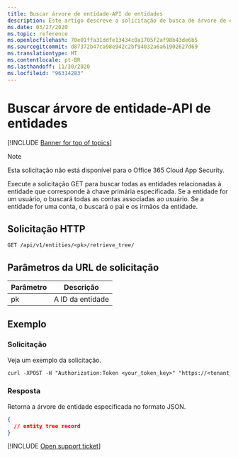```yaml
---
title: Buscar árvore de entidade-API de entidades
description: Este artigo descreve a solicitação de busca de árvore de entidade na API de entidades do Cloud App Security.
ms.date: 03/27/2020
ms.topic: reference
ms.openlocfilehash: 70e01ffa31ddfe13434c0a1705f2af98b43de6b5
ms.sourcegitcommit: d87372b47ca98e942c2bf94032a6a61902627d69
ms.translationtype: MT
ms.contentlocale: pt-BR
ms.lasthandoff: 11/30/2020
ms.locfileid: "96314283"
---
```

# <a name="fetch-entity-tree---entities-api"></a>Buscar árvore de entidade-API de entidades

[!INCLUDE [Banner for top of topics](includes/banner.md)]

> [!NOTE]
> Esta solicitação não está disponível para o Office 365 Cloud App Security.

Execute a solicitação GET para buscar todas as entidades relacionadas à entidade que corresponde à chave primária especificada. Se a entidade for um usuário, o buscará todas as contas associadas ao usuário. Se a entidade for uma conta, o buscará o pai e os irmãos da entidade.

## <a name="http-request"></a>Solicitação HTTP

```rest
GET /api/v1/entities/<pk>/retrieve_tree/
```

## <a name="request-url-parameters"></a>Parâmetros da URL de solicitação

| Parâmetro | Descrição |
| --- | --- |
| pk | A ID da entidade |

## <a name="example"></a>Exemplo

### <a name="request"></a>Solicitação

Veja um exemplo da solicitação.

```rest
curl -XPOST -H "Authorization:Token <your_token_key>" "https://<tenant_id>.<tenant_region>.contoso.com/api/v1/entities/<pk>/retrieve_tree/"
```

### <a name="response"></a>Resposta

Retorna a árvore de entidade especificada no formato JSON.

```json
{
  // entity tree record
}
```

[!INCLUDE [Open support ticket](includes/support.md)]
